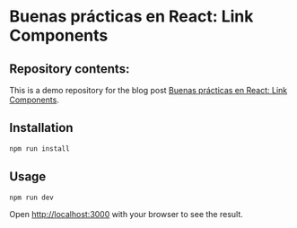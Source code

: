 # Buenas prácticas en React: Link Components
## Repository contents:
This is a demo repository for the blog post [Buenas prácticas en React: Link Components](https://nilportugues.com/blog/react/buenas-practicas-nextjs-link-components).

## Installation

```bash
npm run install
```

## Usage

```bash
npm run dev
```

Open [http://localhost:3000](http://localhost:3000) with your browser to see the result.
